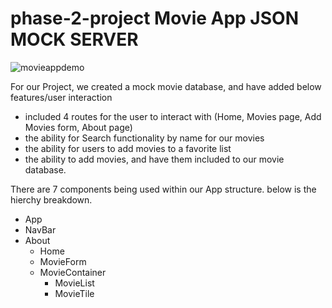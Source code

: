 # phase-2-project Movie App JSON MOCK SERVER

![movieappdemo](https://user-images.githubusercontent.com/96760206/207414974-b76d1186-3eff-4903-a67f-2017703f696b.gif)


For our Project, we created a mock movie database, and have added below features/user interaction

- included 4 routes for the user to interact with (Home, Movies page, Add Movies form, About page)
- the ability for Search functionality by name for our movies
- the ability for users to add movies to a favorite list
- the ability to add movies, and have them included to our movie database.

There are 7 components being used within our App structure. below is the hierchy breakdown.
- App
- NavBar
- About
  - Home
  - MovieForm
  - MovieContainer
      - MovieList
      - MovieTile
      
 
